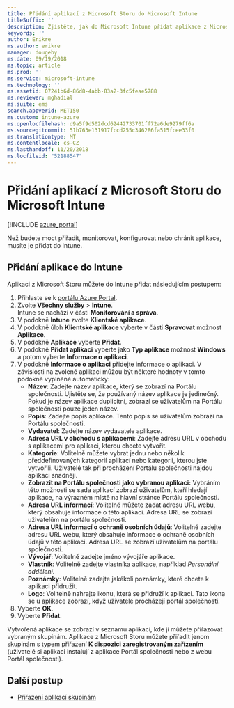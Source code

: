 ```yaml
---
title: Přidání aplikací z Microsoft Storu do Microsoft Intune
titleSuffix: ''
description: Zjistěte, jak do Microsoft Intune přidat aplikace z Microsoft Storu (Windows Storu).
keywords: ''
author: Erikre
ms.author: erikre
manager: dougeby
ms.date: 09/19/2018
ms.topic: article
ms.prod: ''
ms.service: microsoft-intune
ms.technology: ''
ms.assetid: 07241b6d-86d8-4abb-83a2-3fc5feae5788
ms.reviewer: mghadial
ms.suite: ems
search.appverid: MET150
ms.custom: intune-azure
ms.openlocfilehash: d9a5f9d502dcd62442733701ff72a6de9279ff6a
ms.sourcegitcommit: 51b763e131917fccd255c346286fa515fcee33f0
ms.translationtype: MT
ms.contentlocale: cs-CZ
ms.lasthandoff: 11/20/2018
ms.locfileid: "52188547"
---
```

# <a name="add-microsoft-store-apps-to-microsoft-intune"></a>Přidání aplikací z Microsoft Storu do Microsoft Intune

[!INCLUDE [azure_portal](./includes/azure_portal.md)]

Než budete moct přiřadit, monitorovat, konfigurovat nebo chránit aplikace, musíte je přidat do Intune. 

## <a name="add-an-app-to-intune"></a>Přidání aplikace do Intune
Aplikaci z Microsoft Storu můžete do Intune přidat následujícím postupem:

1. Přihlaste se k [portálu Azure Portal](https://portal.azure.com).
2. Zvolte **Všechny služby** > **Intune**.  
    Intune se nachází v části **Monitorování a správa**.
3. V podokně **Intune** zvolte **Klientské aplikace**.
4. V podokně úloh **Klientské aplikace** vyberte v části **Spravovat** možnost **Aplikace**.
5. V podokně **Aplikace** vyberte **Přidat**.
6. V podokně **Přidat aplikaci** vyberte jako **Typ aplikace** možnost **Windows** a potom vyberte **Informace o aplikaci**.
7. V podokně **Informace o aplikaci** přidejte informace o aplikaci. V závislosti na zvolené aplikaci můžou být některé hodnoty v tomto podokně vyplněné automaticky:
    - **Název**: Zadejte název aplikace, který se zobrazí na Portálu společnosti. Ujistěte se, že používaný název aplikace je jedinečný. Pokud je název aplikace duplicitní, zobrazí se uživatelům na Portálu společnosti pouze jeden název.
    - **Popis**: Zadejte popis aplikace. Tento popis se uživatelům zobrazí na Portálu společnosti.
    - **Vydavatel**: Zadejte název vydavatele aplikace.
    - **Adresa URL v obchodu s aplikacemi**: Zadejte adresu URL v obchodu s aplikacemi pro aplikaci, kterou chcete vytvořit.
    - **Kategorie**: Volitelně můžete vybrat jednu nebo několik předdefinovaných kategorií aplikací nebo kategorii, kterou jste vytvořili. Uživatelé tak při procházení Portálu společnosti najdou aplikaci snadněji.
    - **Zobrazit na Portálu společnosti jako vybranou aplikaci:** Vybráním této možnosti se sada aplikací zobrazí uživatelům, kteří hledají aplikace, na výrazném místě na hlavní stránce Portálu společnosti.
    - **Adresa URL informací**: Volitelně můžete zadat adresu URL webu, který obsahuje informace o této aplikaci. Adresa URL se zobrazí uživatelům na portálu společnosti.
    - **Adresa URL informací o ochraně osobních údajů**: Volitelně zadejte adresu URL webu, který obsahuje informace o ochraně osobních údajů v této aplikaci. Adresa URL se zobrazí uživatelům na portálu společnosti.
    - **Vývojář**: Volitelně zadejte jméno vývojáře aplikace.
    - **Vlastník**: Volitelně zadejte vlastníka aplikace, například *Personální oddělení*.
    - **Poznámky**: Volitelně zadejte jakékoli poznámky, které chcete k aplikaci přidružit.
    - **Logo**: Volitelně nahrajte ikonu, která se přidruží k aplikaci. Tato ikona se u aplikace zobrazí, když uživatelé procházejí portál společnosti.
8. Vyberte **OK**.
9. Vyberte **Přidat**.

Vytvořená aplikace se zobrazí v seznamu aplikací, kde ji můžete přiřazovat vybraným skupinám. Aplikace z Microsoft Storu můžete přiřadit jenom skupinám s typem přiřazení **K dispozici zaregistrovaným zařízením** (uživatelé si aplikaci instalují z aplikace Portál společnosti nebo z webu Portál společnosti).

## <a name="next-steps"></a>Další postup
- [Přiřazení aplikací skupinám](apps-deploy.md)
